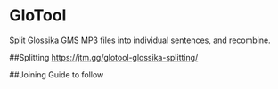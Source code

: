 # GloTool
Split Glossika GMS MP3 files into individual sentences, and recombine.

##Splitting
https://jtm.gg/glotool-glossika-splitting/

##Joining
Guide to follow
